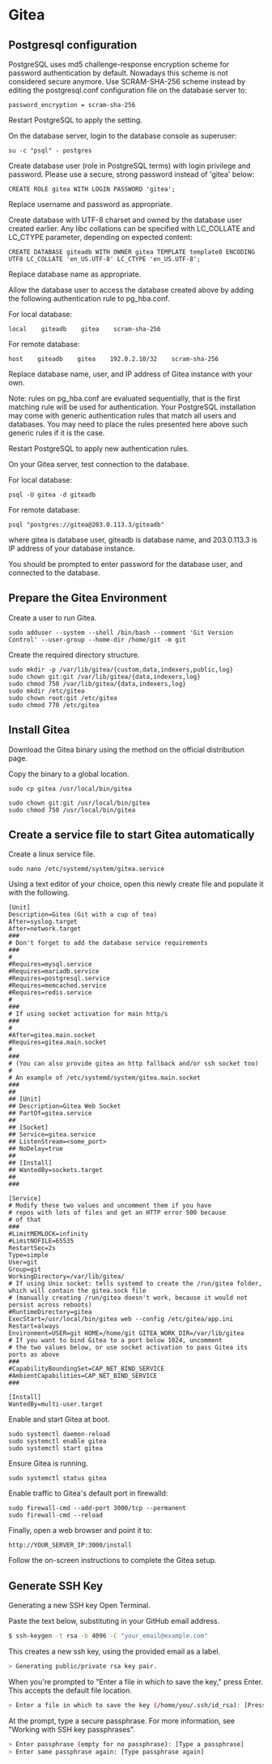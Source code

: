 # Gitea

## Postgresql configuration

PostgreSQL uses md5 challenge-response encryption scheme for password authentication by default. Nowadays this scheme is not considered secure anymore. Use SCRAM-SHA-256 scheme instead by editing the postgresql.conf configuration file on the database server to:

```
password_encryption = scram-sha-256
```

Restart PostgreSQL to apply the setting.


On the database server, login to the database console as superuser:

```
su -c "psql" - postgres
```

Create database user (role in PostgreSQL terms) with login privilege and password. Please use a secure, strong password instead of 'gitea' below:

```
CREATE ROLE gitea WITH LOGIN PASSWORD 'gitea';
```

Replace username and password as appropriate.

Create database with UTF-8 charset and owned by the database user created earlier. Any libc collations can be specified with LC_COLLATE and LC_CTYPE parameter, depending on expected content:

```
CREATE DATABASE giteadb WITH OWNER gitea TEMPLATE template0 ENCODING UTF8 LC_COLLATE 'en_US.UTF-8' LC_CTYPE 'en_US.UTF-8';
```

Replace database name as appropriate.


Allow the database user to access the database created above by adding the following authentication rule to pg_hba.conf.

For local database:

```
local    giteadb    gitea    scram-sha-256
```


For remote database:

```
host    giteadb    gitea    192.0.2.10/32    scram-sha-256
```

Replace database name, user, and IP address of Gitea instance with your own.

Note: rules on pg_hba.conf are evaluated sequentially, that is the first matching rule will be used for authentication. Your PostgreSQL installation may come with generic authentication rules that match all users and databases. You may need to place the rules presented here above such generic rules if it is the case.

Restart PostgreSQL to apply new authentication rules.

On your Gitea server, test connection to the database.

For local database:

```
psql -U gitea -d giteadb
```

For remote database:

```
psql "postgres://gitea@203.0.113.3/giteadb"
```

where gitea is database user, giteadb is database name, and 203.0.113.3 is IP address of your database instance.

You should be prompted to enter password for the database user, and connected to the database.


## Prepare the Gitea Environment

Create a user to run Gitea.

```
sudo adduser --system --shell /bin/bash --comment 'Git Version Control' --user-group --home-dir /home/git -m git
```

Create the required directory structure.

```
sudo mkdir -p /var/lib/gitea/{custom,data,indexers,public,log}
sudo chown git:git /var/lib/gitea/{data,indexers,log}
sudo chmod 750 /var/lib/gitea/{data,indexers,log}
sudo mkdir /etc/gitea
sudo chown root:git /etc/gitea
sudo chmod 770 /etc/gitea
```

## Install Gitea


Download the Gitea binary using the method on the official distribution page.

Copy the binary to a global location.

```
sudo cp gitea /usr/local/bin/gitea

sudo chown git:git /usr/local/bin/gitea
sudo chmod 750 /usr/local/bin/gitea
```

## Create a service file to start Gitea automatically

Create a linux service file.

```
sudo nano /etc/systemd/system/gitea.service
```

Using a text editor of your choice, open this newly create file and populate it with the following.

```
[Unit]
Description=Gitea (Git with a cup of tea)
After=syslog.target
After=network.target
###
# Don't forget to add the database service requirements
###
#
#Requires=mysql.service
#Requires=mariadb.service
#Requires=postgresql.service
#Requires=memcached.service
#Requires=redis.service
#
###
# If using socket activation for main http/s
###
#
#After=gitea.main.socket
#Requires=gitea.main.socket
#
###
# (You can also provide gitea an http fallback and/or ssh socket too)
#
# An example of /etc/systemd/system/gitea.main.socket
###
##
## [Unit]
## Description=Gitea Web Socket
## PartOf=gitea.service
##
## [Socket]
## Service=gitea.service
## ListenStream=<some_port>
## NoDelay=true
##
## [Install]
## WantedBy=sockets.target
##
###

[Service]
# Modify these two values and uncomment them if you have
# repos with lots of files and get an HTTP error 500 because
# of that
###
#LimitMEMLOCK=infinity
#LimitNOFILE=65535
RestartSec=2s
Type=simple
User=git
Group=git
WorkingDirectory=/var/lib/gitea/
# If using Unix socket: tells systemd to create the /run/gitea folder, which will contain the gitea.sock file
# (manually creating /run/gitea doesn't work, because it would not persist across reboots)
#RuntimeDirectory=gitea
ExecStart=/usr/local/bin/gitea web --config /etc/gitea/app.ini
Restart=always
Environment=USER=git HOME=/home/git GITEA_WORK_DIR=/var/lib/gitea
# If you want to bind Gitea to a port below 1024, uncomment
# the two values below, or use socket activation to pass Gitea its ports as above
###
#CapabilityBoundingSet=CAP_NET_BIND_SERVICE
#AmbientCapabilities=CAP_NET_BIND_SERVICE
###

[Install]
WantedBy=multi-user.target
```

Enable and start Gitea at boot.

```
sudo systemctl daemon-reload
sudo systemctl enable gitea
sudo systemctl start gitea
```

Ensure Gitea is running.

```
sudo systemctl status gitea
```

Enable traffic to Gitea's default port in firewalld:

```
sudo firewall-cmd --add-port 3000/tcp --permanent
sudo firewall-cmd --reload 
```

Finally, open a web browser and point it to:

```
http://YOUR_SERVER_IP:3000/install
```

Follow the on-screen instructions to complete the Gitea setup.


## Generate SSH Key

Generating a new SSH key
Open Terminal.

Paste the text below, substituting in your GitHub email address.

```bash
$ ssh-keygen -t rsa -b 4096 -C "your_email@example.com"
```

This creates a new ssh key, using the provided email as a label.

```bash
> Generating public/private rsa key pair.
```

When you're prompted to "Enter a file in which to save the key," press Enter. This accepts the default file location.

```bash
> Enter a file in which to save the key (/home/you/.ssh/id_rsa): [Press enter]
```

At the prompt, type a secure passphrase. For more information, see "Working with SSH key passphrases".

```bash
> Enter passphrase (empty for no passphrase): [Type a passphrase]
> Enter same passphrase again: [Type passphrase again]
```
